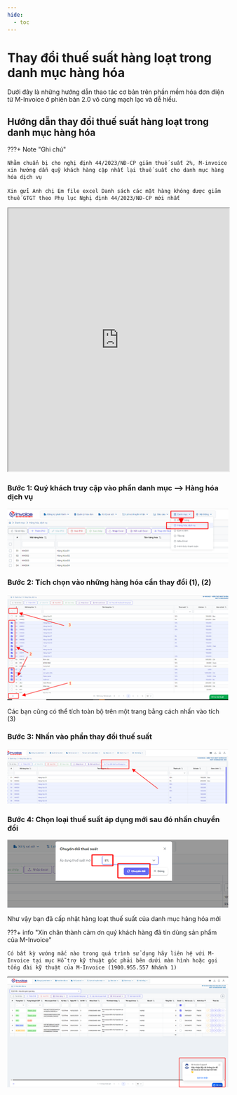 ```yaml
---
hide:
  - toc
---
```


# **Thay đổi thuế suất hàng loạt trong danh mục hàng hóa**

Dưới đây là những hướng dẫn thao tác cơ bản trên phần mềm hóa đơn điện tử M-Invoice ở phiên bản 2.0 vô cùng mạch lạc và dễ hiểu.

## **Hướng dẫn thay đổi thuế suất hàng loạt trong danh mục hàng hóa**

???+ Note "Ghi chú"

    Nhằm chuẩn bị cho nghị định 44/2023/NĐ-CP giảm thuế suất 2%, M-invoice xin hướng dẫn quỹ khách hàng cập nhất lại thuế suất cho danh mục hàng hóa dịch vụ

    Xin gửi Anh chị Em file excel Danh sách các mặt hàng không được giảm thuế GTGT theo Phụ lục Nghị định 44/2023/NĐ-CP mới nhất

<iframe src="https://docs.google.com/spreadsheets/d/1ephNvlgn_fcNuoX4KHvhmpCI8kIA9a333rcAv9CYP4c/edit?gid=0#gid=0widget=true&headers=false" 
        width="100%" 
        height="600px"></iframe>

### **Bước 1: Quý khách truy cập vào phần danh mục --> Hàng hóa dịch vụ**

![Hình 1](../assets/images/invoice2/2.0_danh-muc-thay-doi-thue-suat_1.png)

### **Bước 2: Tích chọn vào những hàng hóa cần thay đổi (1), (2)**

![Hình 2](../assets/images/invoice2/2.0_danh-muc-thay-doi-thue-suat_2.png)

Các bạn cũng có thể tích toàn bộ trên một trang bằng cách nhấn vào tích (3)

### **Bước 3: Nhấn vào phần thay đổi thuế suất**

![Hình 3](../assets/images/invoice2/2.0_danh-muc-thay-doi-thue-suat_3.png)

### **Bước 4: Chọn loại thuế suất áp dụng mới sau đó nhấn chuyển đổi**

![Hình 4](../assets/images/invoice2/2.0_danh-muc-thay-doi-thue-suat_4.png)

Như vậy bạn đã cấp nhật hàng loạt thuế suất của danh mục hàng hóa mới

???+ info "Xin chân thành cảm ơn quý khách hàng đã tin dùng sản phẩm của M-Invoice"

    Có bất kỳ vướng mắc nào trong quá trình sử dụng hãy liên hệ với M-Invoice tại mục Hỗ trợ kỹ thuật góc phải bên dưới màn hình hoặc gọi tổng đài kỹ thuật của M-Invoice (1900.955.557 Nhánh 1)

![Hình 5](../assets/images/invoice2/hotro.png)
